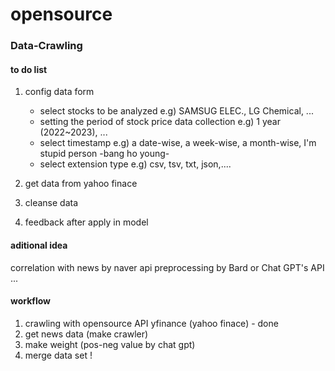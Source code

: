 # opensource
### Data-Crawling

#### to do list

1. config data form
   - select stocks to be analyzed
     e.g) SAMSUG ELEC., LG Chemical, ...
   - setting the period of stock price data collection
     e.g) 1 year (2022~2023), ...
   - select timestamp
     e.g) a date-wise, a week-wise, a month-wise, I'm stupid person -bang ho young- 
   - select extension type
     e.g) csv, tsv, txt, json,....

2. get data from yahoo finace
3. cleanse data
4. feedback after apply in model

#### aditional idea
correlation with news by naver api
preprocessing by Bard or Chat GPT's API
...

#### workflow
1. crawling with opensource API yfinance (yahoo finace) - done
2. get news data (make crawler)
3. make weight (pos-neg value by chat gpt)
4. merge data set !
   

